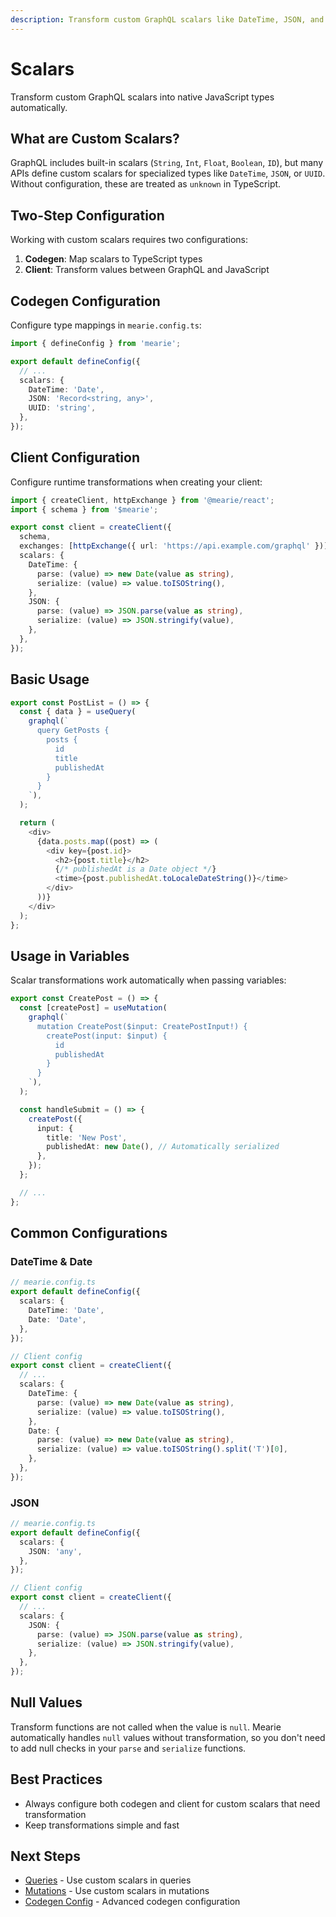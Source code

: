 ```yaml
---
description: Transform custom GraphQL scalars like DateTime, JSON, and UUID into native JavaScript types with automatic parsing and serialization.
---
```


# Scalars

Transform custom GraphQL scalars into native JavaScript types automatically.

## What are Custom Scalars?

GraphQL includes built-in scalars (`String`, `Int`, `Float`, `Boolean`, `ID`), but many APIs define custom scalars for specialized types like `DateTime`, `JSON`, or `UUID`. Without configuration, these are treated as `unknown` in TypeScript.

## Two-Step Configuration

Working with custom scalars requires two configurations:

1. **Codegen**: Map scalars to TypeScript types
2. **Client**: Transform values between GraphQL and JavaScript

## Codegen Configuration

Configure type mappings in `mearie.config.ts`:

```typescript
import { defineConfig } from 'mearie';

export default defineConfig({
  // ...
  scalars: {
    DateTime: 'Date',
    JSON: 'Record<string, any>',
    UUID: 'string',
  },
});
```

## Client Configuration

Configure runtime transformations when creating your client:

```typescript
import { createClient, httpExchange } from '@mearie/react';
import { schema } from '$mearie';

export const client = createClient({
  schema,
  exchanges: [httpExchange({ url: 'https://api.example.com/graphql' })],
  scalars: {
    DateTime: {
      parse: (value) => new Date(value as string),
      serialize: (value) => value.toISOString(),
    },
    JSON: {
      parse: (value) => JSON.parse(value as string),
      serialize: (value) => JSON.stringify(value),
    },
  },
});
```

## Basic Usage

```typescript
export const PostList = () => {
  const { data } = useQuery(
    graphql(`
      query GetPosts {
        posts {
          id
          title
          publishedAt
        }
      }
    `),
  );

  return (
    <div>
      {data.posts.map((post) => (
        <div key={post.id}>
          <h2>{post.title}</h2>
          {/* publishedAt is a Date object */}
          <time>{post.publishedAt.toLocaleDateString()}</time>
        </div>
      ))}
    </div>
  );
};
```

## Usage in Variables

Scalar transformations work automatically when passing variables:

```typescript
export const CreatePost = () => {
  const [createPost] = useMutation(
    graphql(`
      mutation CreatePost($input: CreatePostInput!) {
        createPost(input: $input) {
          id
          publishedAt
        }
      }
    `),
  );

  const handleSubmit = () => {
    createPost({
      input: {
        title: 'New Post',
        publishedAt: new Date(), // Automatically serialized
      },
    });
  };

  // ...
};
```

## Common Configurations

### DateTime & Date

```typescript
// mearie.config.ts
export default defineConfig({
  scalars: {
    DateTime: 'Date',
    Date: 'Date',
  },
});

// Client config
export const client = createClient({
  // ...
  scalars: {
    DateTime: {
      parse: (value) => new Date(value as string),
      serialize: (value) => value.toISOString(),
    },
    Date: {
      parse: (value) => new Date(value as string),
      serialize: (value) => value.toISOString().split('T')[0],
    },
  },
});
```

### JSON

```typescript
// mearie.config.ts
export default defineConfig({
  scalars: {
    JSON: 'any',
  },
});

// Client config
export const client = createClient({
  // ...
  scalars: {
    JSON: {
      parse: (value) => JSON.parse(value as string),
      serialize: (value) => JSON.stringify(value),
    },
  },
});
```

## Null Values

Transform functions are not called when the value is `null`. Mearie automatically handles `null` values without transformation, so you don't need to add null checks in your `parse` and `serialize` functions.

## Best Practices

- Always configure both codegen and client for custom scalars that need transformation
- Keep transformations simple and fast

## Next Steps

- [Queries](/guides/queries) - Use custom scalars in queries
- [Mutations](/guides/mutations) - Use custom scalars in mutations
- [Codegen Config](/config/codegen) - Advanced codegen configuration
